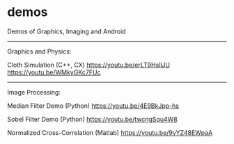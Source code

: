 # demos
Demos of Graphics, Imaging and Android
____________________________________

Graphics and Physics:

Cloth Simulation (C++, CX)
https://youtu.be/erLT9HsllJU
https://youtu.be/WMkyGKc7FUc

____________________________________

Image Processing:

Median Filter Demo (Python)
https://youtu.be/4E9BkJpp-hs


Sobel Filter Demo (Python)
https://youtu.be/twcngSqu4W8

Normalized Cross-Correlation (Matlab)
https://youtu.be/9vYZ48EWpaA

